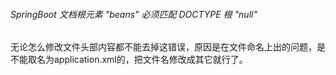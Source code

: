 ###### SpringBoot 文档根元素 "beans" 必须匹配 DOCTYPE 根 "null"
无论怎么修改文件头部内容都不能去掉这错误，原因是在文件命名上出的问题，是不能取名为application.xml的，把文件名修改成其它就行了。


